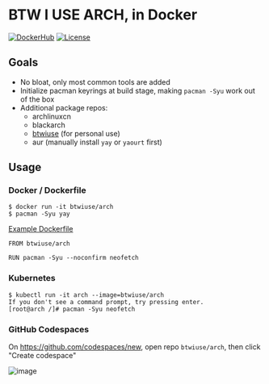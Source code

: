 # BTW I USE ARCH, in Docker

[![DockerHub](https://img.shields.io/docker/pulls/btwiuse/arch.svg)](https://hub.docker.com/r/btwiuse/arch)
[![License](https://img.shields.io/github/license/btwiuse/arch?color=%23000&style=flat-round)](https://github.com/btwiuse/arch/blob/main/LICENSE)

## Goals

* No bloat, only most common tools are added
* Initialize pacman keyrings at build stage, making `pacman -Syu` work out of the box
* Additional package repos:
  - archlinuxcn
  - blackarch
  - [btwiuse](https://github.com/btwiuse/archpkg) (for personal use)
  - aur (manually install `yay` or `yaourt` first)

## Usage

### Docker / Dockerfile

```
$ docker run -it btwiuse/arch
$ pacman -Syu yay
```

[Example Dockerfile](.devcontainer/Dockerfile)
```
FROM btwiuse/arch

RUN pacman -Syu --noconfirm neofetch
```

### Kubernetes

```
$ kubectl run -it arch --image=btwiuse/arch
If you don't see a command prompt, try pressing enter.
[root@arch /]# pacman -Syu neofetch
```

### GitHub Codespaces

On https://github.com/codespaces/new, open repo `btwiuse/arch`, then click "Create codespace"

![image](https://user-images.githubusercontent.com/54848194/177681631-077891d8-670a-4a34-9f6e-1c69b9fc5916.png)
